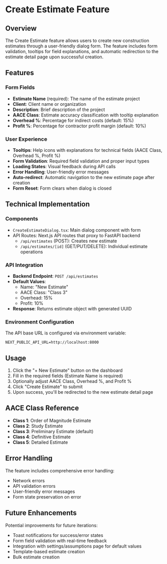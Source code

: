 # Create Estimate Feature

## Overview
The Create Estimate feature allows users to create new construction estimates through a user-friendly dialog form. The feature includes form validation, tooltips for field explanations, and automatic redirection to the estimate detail page upon successful creation.

## Features

### Form Fields
- **Estimate Name** (required): The name of the estimate project
- **Client**: Client name or organization
- **Description**: Brief description of the project
- **AACE Class**: Estimate accuracy classification with tooltip explanation
- **Overhead %**: Percentage for indirect costs (default: 15%)
- **Profit %**: Percentage for contractor profit margin (default: 10%)

### User Experience
- **Tooltips**: Help icons with explanations for technical fields (AACE Class, Overhead %, Profit %)
- **Form Validation**: Required field validation and proper input types
- **Loading States**: Visual feedback during API calls
- **Error Handling**: User-friendly error messages
- **Auto-redirect**: Automatic navigation to the new estimate page after creation
- **Form Reset**: Form clears when dialog is closed

## Technical Implementation

### Components
- `CreateEstimateDialog.tsx`: Main dialog component with form
- API Routes: Next.js API routes that proxy to FastAPI backend
  - `/api/estimates` (POST): Creates new estimate
  - `/api/estimates/[id]` (GET/PUT/DELETE): Individual estimate operations

### API Integration
- **Backend Endpoint**: `POST /api/estimates`
- **Default Values**: 
  - Name: "New Estimate"
  - AACE Class: "Class 3"
  - Overhead: 15%
  - Profit: 10%
- **Response**: Returns estimate object with generated UUID

### Environment Configuration
The API base URL is configured via environment variable:
```
NEXT_PUBLIC_API_URL=http://localhost:8000
```

## Usage

1. Click the "+ New Estimate" button on the dashboard
2. Fill in the required fields (Estimate Name is required)
3. Optionally adjust AACE Class, Overhead %, and Profit %
4. Click "Create Estimate" to submit
5. Upon success, you'll be redirected to the new estimate detail page

## AACE Class Reference

- **Class 1**: Order of Magnitude Estimate
- **Class 2**: Study Estimate  
- **Class 3**: Preliminary Estimate (default)
- **Class 4**: Definitive Estimate
- **Class 5**: Detailed Estimate

## Error Handling

The feature includes comprehensive error handling:
- Network errors
- API validation errors
- User-friendly error messages
- Form state preservation on error

## Future Enhancements

Potential improvements for future iterations:
- Toast notifications for success/error states
- Form field validation with real-time feedback
- Integration with settings/assumptions page for default values
- Template-based estimate creation
- Bulk estimate creation
